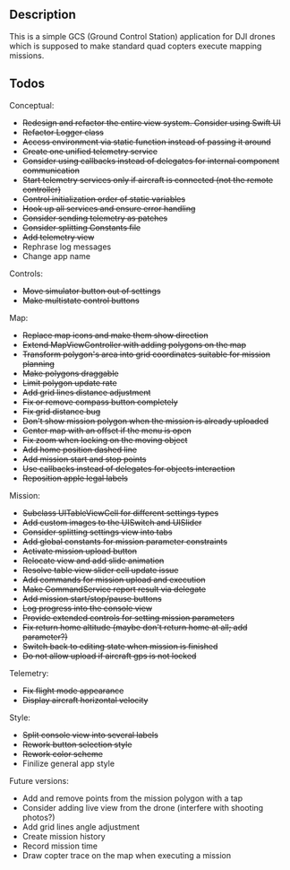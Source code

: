 ## Description

This is a simple GCS (Ground Control Station) application for DJI drones which
is supposed to make standard quad copters execute mapping missions.

## Todos

Conceptual:
* ~~Redesign and refactor the entire view system. Consider using Swift UI~~
* ~~Refactor Logger class~~
* ~~Access environment via static function instead of passing it around~~
* ~~Create one unified telemetry service~~
* ~~Consider using callbacks instead of delegates for internal component communication~~
* ~~Start telemetry services only if aircraft is connected (not the remote controller)~~
* ~~Control initialization order of static variables~~
* ~~Hook up all services and ensure error handling~~
* ~~Consider sending telemetry as patches~~
* ~~Consider splitting Constants file~~
* ~~Add telemetry view~~
* Rephrase log messages
* Change app name

Controls:
* ~~Move simulator button out of settings~~
* ~~Make multistate control buttons~~

Map:
* ~~Replace map icons and make them show direction~~
* ~~Extend MapViewController with adding polygons on the map~~
* ~~Transform polygon's area into grid coordinates suitable for mission planning~~
* ~~Make polygons draggable~~
* ~~Limit polygon update rate~~
* ~~Add grid lines distance adjustment~~
* ~~Fix or remove compass button completely~~
* ~~Fix grid distance bug~~
* ~~Don't show mission polygon when the mission is already uploaded~~
* ~~Center map with an offset if the menu is open~~
* ~~Fix zoom when locking on the moving object~~
* ~~Add home position dashed line~~
* ~~Add mission start and stop points~~
* ~~Use callbacks instead of delegates for objects interaction~~
* ~~Reposition apple legal labels~~

Mission:
* ~~Subclass UITableViewCell for different settings types~~
* ~~Add custom images to the UISwitch and UISlider~~
* ~~Consider splitting settings view into tabs~~
* ~~Add global constants for mission parameter constraints~~
* ~~Activate mission upload button~~
* ~~Relocate view and add slide animation~~
* ~~Resolve table view slider cell update issue~~
* ~~Add commands for mission upload and execution~~
* ~~Make CommandService report result via delegate~~
* ~~Add mission start/stop/pause buttons~~
* ~~Log progress into the console view~~
* ~~Provide extended controls for setting mission parameters~~
* ~~Fix return home altitude (maybe don't return home at all; add parameter?)~~
* ~~Switch back to editing state when mission is finished~~
* ~~Do not allow upload if aircraft gps is not locked~~

Telemetry:
* ~~Fix flight mode appearance~~
* ~~Display aircraft horizontal velocity~~

Style:
* ~~Split console view into several labels~~
* ~~Rework button selection style~~
* ~~Rework color scheme~~
* Finilize general app style

Future versions:
* Add and remove points from the mission polygon with a tap
* Consider adding live view from the drone (interfere with shooting photos?)
* Add grid lines angle adjustment
* Create mission history
* Record mission time
* Draw copter trace on the map when executing a mission
